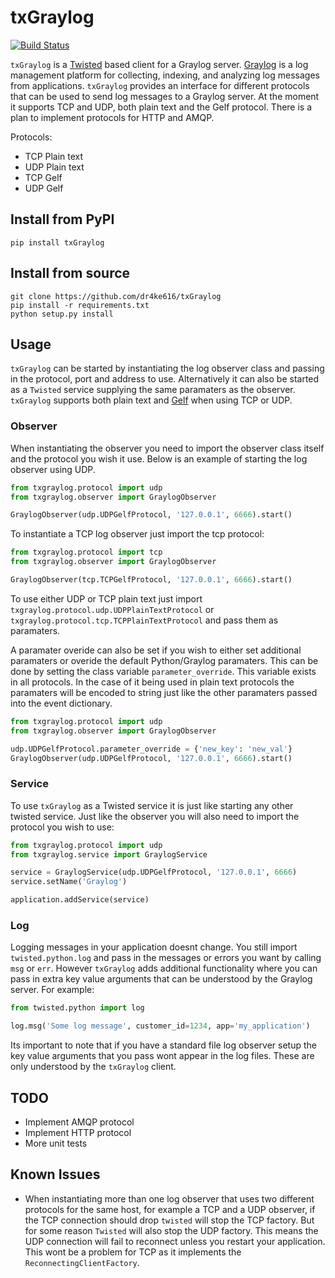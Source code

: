 # txGraylog

[![Build Status](https://travis-ci.org/dr4ke616/txGraylog.svg)](https://travis-ci.org/dr4ke616/txGraylog)

`txGraylog` is a [Twisted](https://twistedmatrix.com/) based client for a Graylog server. [Graylog](https://www.graylog.org/) is a log management platform for collecting, indexing, and analyzing log messages from applications. `txGraylog` provides an interface for different protocols that can be used to send log messages to a Graylog server. At the moment it supports TCP and UDP, both plain text and the Gelf protocol. There is a plan to implement protocols for HTTP and AMQP.

Protocols:
- TCP Plain text
- UDP Plain text
- TCP Gelf
- UDP Gelf


## Install from PyPI
```
pip install txGraylog
```

## Install from source
```
git clone https://github.com/dr4ke616/txGraylog
pip install -r requirements.txt
python setup.py install
```

## Usage
`txGraylog` can be started by instantiating the log observer class and passing in the protocol, port and address to use. Alternatively it can also be started as a `Twisted` service supplying the same paramaters as the observer. `txGraylog` supports both plain text and [Gelf](https://www.graylog.org/resources/gelf-2/) when using TCP or UDP.

### Observer
When instantiating the observer you need to import the observer class itself and the protocol you wish it use. Below is an example of starting the log observer using UDP.
```python
from txgraylog.protocol import udp
from txgraylog.observer import GraylogObserver

GraylogObserver(udp.UDPGelfProtocol, '127.0.0.1', 6666).start()
```

To instantiate a TCP log observer just import the tcp protocol:
```python
from txgraylog.protocol import tcp
from txgraylog.observer import GraylogObserver

GraylogObserver(tcp.TCPGelfProtocol, '127.0.0.1', 6666).start()
```

To use either UDP or TCP plain text just import `txgraylog.protocol.udp.UDPPlainTextProtocol` or `txgraylog.protocol.tcp.TCPPlainTextProtocol` and pass them as paramaters.

A paramater overide can also be set if you wish to either set additional paramaters or overide the default Python/Graylog paramaters. This can be done by setting the class variable `parameter_override`. This variable exists in all protocols. In the case of it being used in plain text protocols the paramaters will be encoded to string just like the other paramaters passed into the event dictionary.
```python
from txgraylog.protocol import udp
from txgraylog.observer import GraylogObserver

udp.UDPGelfProtocol.parameter_override = {'new_key': 'new_val'}
GraylogObserver(udp.UDPGelfProtocol, '127.0.0.1', 6666).start()
```

### Service
To use `txGraylog` as a Twisted service it is just like starting any other twisted service. Just like the observer you will also need to import the protocol you wish to use:
```python
from txgraylog.protocol import udp
from txgraylog.service import GraylogService

service = GraylogService(udp.UDPGelfProtocol, '127.0.0.1', 6666)
service.setName('Graylog')

application.addService(service)
```

### Log
Logging messages in your application doesnt change. You still import `twisted.python.log` and pass in the messages or errors you want by calling `msg` or `err`. However `txGraylog` adds additional functionality where you can pass in extra key value arguments that can be understood by the Graylog server. For example:
```python
from twisted.python import log

log.msg('Some log message', customer_id=1234, app='my_application')
```
Its important to note that if you have a standard file log observer setup the key value arguments that you pass wont appear in the log files. These are only understood by the `txGraylog` client.

## TODO
- Implement AMQP protocol
- Implement HTTP protocol
- More unit tests

## Known Issues
- When instantiating more than one log observer that uses two different protocols for the same host, for example a TCP and a UDP observer, if the TCP connection should drop `twisted` will stop the TCP factory. But for some reason `Twisted` will also stop the UDP factory. This means the UDP connection will fail to reconnect unless you restart your application. This wont be a problem for TCP as it implements the `ReconnectingClientFactory`.
